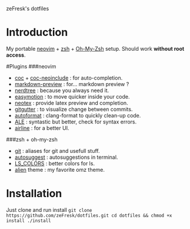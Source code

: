 zeFresk's dotfiles

# Introduction
My portable [neovim](https://neovim.io/) + [zsh](https://www.zsh.org/) + [Oh-My-Zsh](https://github.com/robbyrussell/oh-my-zsh) setup.
Should work **without root access**.

#Plugins
###neovim
- [coc](https://github.com/neoclide/coc.nvim) + [coc-neoinclude](https://github.com/jsfaint/coc-neoinclude) : for auto-completion.
- [markdown-preview](https://github.com/iamcco/markdown-preview.nvim) : for... markdown preview ?
- [nerdtree](https://github.com/crooloose/nerdtree) : because you always need it.
- [easymotion](https://github.com/easymotion/vim-easymotion) : to move quicker inside your code.
- [neotex](https://github.com/donRaphaco/neotex) : provide latex preview and completion.
- [gitgutter](https://github.com/airblade/vim-gitgutter) : to visualize change between commits.
- [autoformat](https://github.com/Chiel92/vim-autoformat) : clang-format to quickly clean-up code.
- [ALE](https://github.com/dense-analysis/ale) : syntastic but better, check for syntax errors.
- [airline](https://github.com/vim-airline/vim-airline) : for a better UI.

###zsh + oh-my-zsh
- [git](https://github.com/robbyrussell/oh-my-zsh/tree/master/plugins/git) : aliases for git and usefull stuff.
- [autosuggest](https://github.com/zsh-users/zsh-autosuggestions) : autosuggestions in terminal.
- [LS\_COLORS](https://github.com/trapd00r/LS_COLORS) : better colors for ls.
- [alien](https://github.com/eendroroy/alien) theme : my favorite omz theme.

# Installation
Just clone and run install
`git clone https://github.com/zeFresk/dotfiles.git
cd dotfiles && chmod +x install
./install`
